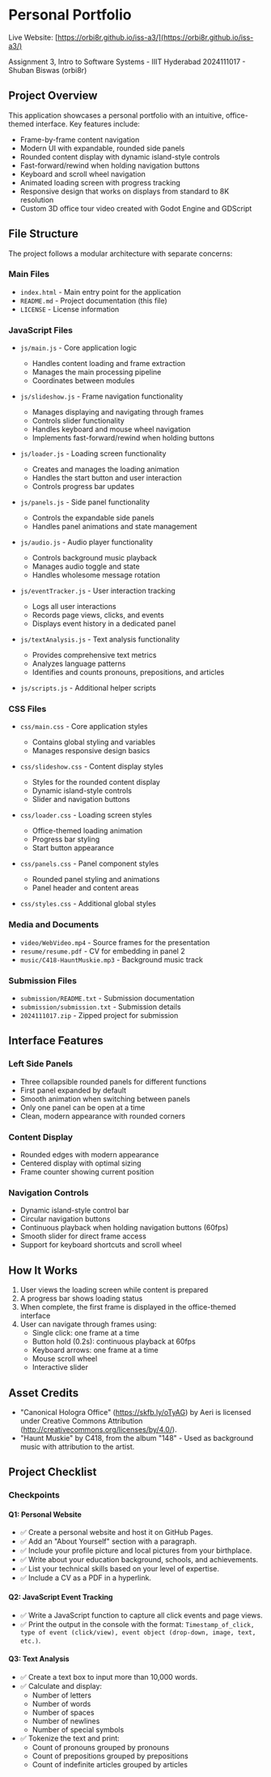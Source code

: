 # Personal Portfolio

Live Website: [https://orbi8r.github.io/iss-a3/](https://orbi8r.github.io/iss-a3/)

Assignment 3, Intro to Software Systems - IIIT Hyderabad
2024111017 - Shuban Biswas (orbi8r)

## Project Overview
This application showcases a personal portfolio with an intuitive, office-themed interface. Key features include:

- Frame-by-frame content navigation
- Modern UI with expandable, rounded side panels
- Rounded content display with dynamic island-style controls
- Fast-forward/rewind when holding navigation buttons
- Keyboard and scroll wheel navigation
- Animated loading screen with progress tracking
- Responsive design that works on displays from standard to 8K resolution
- Custom 3D office tour video created with Godot Engine and GDScript

## File Structure
The project follows a modular architecture with separate concerns:

### Main Files
- `index.html` - Main entry point for the application
- `README.md` - Project documentation (this file)
- `LICENSE` - License information

### JavaScript Files
- `js/main.js` - Core application logic
  - Handles content loading and frame extraction
  - Manages the main processing pipeline
  - Coordinates between modules
  
- `js/slideshow.js` - Frame navigation functionality
  - Manages displaying and navigating through frames
  - Controls slider functionality
  - Handles keyboard and mouse wheel navigation
  - Implements fast-forward/rewind when holding buttons
  
- `js/loader.js` - Loading screen functionality
  - Creates and manages the loading animation
  - Handles the start button and user interaction
  - Controls progress bar updates
  
- `js/panels.js` - Side panel functionality
  - Controls the expandable side panels
  - Handles panel animations and state management

- `js/audio.js` - Audio player functionality
  - Controls background music playback
  - Manages audio toggle and state
  - Handles wholesome message rotation

- `js/eventTracker.js` - User interaction tracking
  - Logs all user interactions
  - Records page views, clicks, and events
  - Displays event history in a dedicated panel

- `js/textAnalysis.js` - Text analysis functionality
  - Provides comprehensive text metrics
  - Analyzes language patterns
  - Identifies and counts pronouns, prepositions, and articles

- `js/scripts.js` - Additional helper scripts

### CSS Files
- `css/main.css` - Core application styles
  - Contains global styling and variables
  - Manages responsive design basics
  
- `css/slideshow.css` - Content display styles
  - Styles for the rounded content display
  - Dynamic island-style controls
  - Slider and navigation buttons
  
- `css/loader.css` - Loading screen styles
  - Office-themed loading animation
  - Progress bar styling
  - Start button appearance
  
- `css/panels.css` - Panel component styles
  - Rounded panel styling and animations
  - Panel header and content areas

- `css/styles.css` - Additional global styles

### Media and Documents
- `video/WebVideo.mp4` - Source frames for the presentation
- `resume/resume.pdf` - CV for embedding in panel 2
- `music/C418-HauntMuskie.mp3` - Background music track

### Submission Files
- `submission/README.txt` - Submission documentation
- `submission/submission.txt` - Submission details
- `2024111017.zip` - Zipped project for submission

## Interface Features

### Left Side Panels
- Three collapsible rounded panels for different functions
- First panel expanded by default
- Smooth animation when switching between panels
- Only one panel can be open at a time
- Clean, modern appearance with rounded corners

### Content Display
- Rounded edges with modern appearance
- Centered display with optimal sizing
- Frame counter showing current position

### Navigation Controls
- Dynamic island-style control bar
- Circular navigation buttons
- Continuous playback when holding navigation buttons (60fps)
- Smooth slider for direct frame access
- Support for keyboard shortcuts and scroll wheel

## How It Works
1. User views the loading screen while content is prepared
2. A progress bar shows loading status
3. When complete, the first frame is displayed in the office-themed interface
4. User can navigate through frames using:
   - Single click: one frame at a time
   - Button hold (0.2s): continuous playback at 60fps
   - Keyboard arrows: one frame at a time
   - Mouse scroll wheel
   - Interactive slider

## Asset Credits
- "Canonical Hologra Office" (https://skfb.ly/oTyAG) by Aeri is licensed under Creative Commons Attribution (http://creativecommons.org/licenses/by/4.0/).
- "Haunt Muskie" by C418, from the album "148" - Used as background music with attribution to the artist.

## Project Checklist

### Checkpoints

#### Q1: Personal Website
- ✅ Create a personal website and host it on GitHub Pages.
- ✅ Add an "About Yourself" section with a paragraph.
- ✅ Include your profile picture and local pictures from your birthplace.
- ✅ Write about your education background, schools, and achievements.
- ✅ List your technical skills based on your level of expertise.
- ✅ Include a CV as a PDF in a hyperlink.

#### Q2: JavaScript Event Tracking
- ✅ Write a JavaScript function to capture all click events and page views.
- ✅ Print the output in the console with the format: `Timestamp_of_click, type of event (click/view), event object (drop-down, image, text, etc.)`.

#### Q3: Text Analysis
- ✅ Create a text box to input more than 10,000 words.
- ✅ Calculate and display:
  - Number of letters
  - Number of words
  - Number of spaces
  - Number of newlines
  - Number of special symbols
- ✅ Tokenize the text and print:
  - Count of pronouns grouped by pronouns
  - Count of prepositions grouped by prepositions
  - Count of indefinite articles grouped by articles